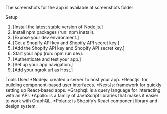 The screenshots for the app is available at screenshots folder

Setup
1. [Install the latest stable version of Node.js.]
2. Install npm packages (run: npm install).
3. [Expose your dev environment.]
4. [Get a Shopify API key and Shopify API secret key.]
5. [Add the Shopify API key and Shopify API secret key.]
6. Start your app (run: npm run dev).
7. [Authenticate and test your app.]
8. [Set up your app navigation.]
9. [Add your ngrok url as Host.]


Tools Used
*Nodejs: created a server to host your app.
*Reactjs: for building component-based user interfaces. 
*NextJs: framework for quickly setting up React-based apps.
*Graphql: is a query language for interacting with an API. 
*Apollo: is a family of JavaScript libraries that makes it easier to work with GraphQL.
*Polaris: is Shopify’s React component library and design system. 


